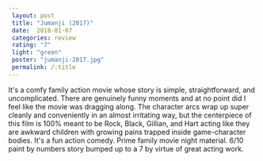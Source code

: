 ```yaml
---
 layout: post
 title: "Jumanji (2017)"
 date:  2018-01-07
 categories: review
 rating: "7"
 light: "green"
 poster: "jumanji-2017.jpg"
 permalink: /:title
---
```



It's a comfy family action movie whose story is simple, straightforward, and uncomplicated. There are genuinely funny moments and at no point did I feel like the movie was dragging along. The character arcs wrap up super cleanly and conveniently in an almost irritating way, but the centerpiece of this film is 100% meant to be Rock, Black, Gillian, and Hart acting like they are awkward children with growing pains trapped inside game-character bodies. It's a fun action comedy. Prime family movie night material. 6/10 paint by numbers story bumped up to a 7 by virtue of great acting work.

